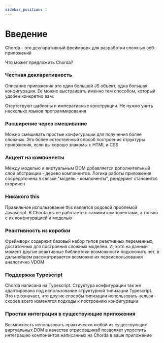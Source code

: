 ```yaml
---
sidebar_position: 1
---
```

# Введение

Chorda - это декларативный фреймворк для разработки сложных веб-приложений

Что может предложить Chorda?

### Честная декларативность

Описание приложения это один большой JS объект, одна большая конфигурация. Ее можно выстраивать именно тем способом, который удобен конкретно вам.

Отсутствуют шаблоны и императивные конструкции. Не нужно учить несколько языков программирования

### Расширение через смешивание

Можно смешивать простые конфигурации для получения более сложных. Это более естественный способ построения структуры приложения, если вы хорошо знакомы с HTML и CSS

### Акцент на компоненты

Между моделью и виртуальным DOM добавляется дополнительный слой абстракции - дерево компонентов. Логика работы приложения сосредоточена в связке "модель - компоненты", рендеринг становится вторичен

### Никакого this

Правильное использование this является родовой проблемой Javascript. В Chorda вы не работаете с самими компонентами, а только с их конфигурацией и моделью

### Реактивность из коробки

Фреймворк содержит базовый набор типов реактивных переменных, достаточных для построения сложных моделей. И, хотя на данный момент другие реактивные библиотеки возможности подключить нет, в дальнейшем рассматривается возможно их переиспользования аналогично VDOM

### Поддержка Typescript

Chorda написана на Typescript. Структура конфигурации так же адаптирована под использование структурной типизации Typescript. Это не означает, что другие способы типизации использовать нельзя - скорее всего изменятся подходы к построению конфигурации

### Простая интеграция в существующие приложения

Возможность использовать практически любой из существующих виртуальных DOM в качестве отрисовщикаб позволяет упростить интеграцию компонентов написанных на Chorda в ваше приложение